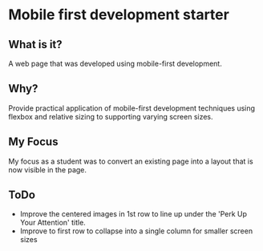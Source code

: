 # Mobile first development starter

## What is it?
A web page that was developed using mobile-first development.

## Why?
Provide practical application of mobile-first development techniques using flexbox and relative sizing to supporting varying screen sizes.

## My Focus
My focus as a student was to convert an existing page into a layout that is now visible in the page.

## ToDo
* Improve the centered images in 1st row to line up under the 'Perk Up Your Attention' title.
* Improve to first row to collapse into a single column for smaller screen sizes

